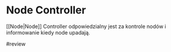# Node Controller
[[Node|Node]] Controller odpowiedzialny jest za kontrole nodów i informowanie kiedy node upadają.

#review 